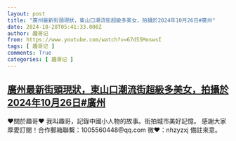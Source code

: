 ```yaml
---
layout: post
title: "廣州最新街頭現狀，東山口潮流街超級多美女，拍攝於2024年10月26日#廣州"
date: 2024-10-28T05:41:33.000Z
author: 趣哥记
from: https://www.youtube.com/watch?v=67d55MoswsI
tags: [ 趣哥记 ]
comments: True
categories: [ 趣哥记 ]
---
```

<!--1730094093000-->
[廣州最新街頭現狀，東山口潮流街超級多美女，拍攝於2024年10月26日#廣州](https://www.youtube.com/watch?v=67d55MoswsI)
------

<div>
♥關於趣哥♥  我叫趣哥，記錄中國小人物的故事。街拍城市美好記憶。  感謝大家厚愛訂閱！合作郵箱聯繫：1005560448@qq.com 微❤：nhzyzxj 備註來意。
</div>
